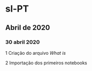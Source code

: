 # sl-PT
## Abril de 2020


### 30 abril 2020

1 Criação do arquivo *What is*

2 Importação dos primeiros notebooks



